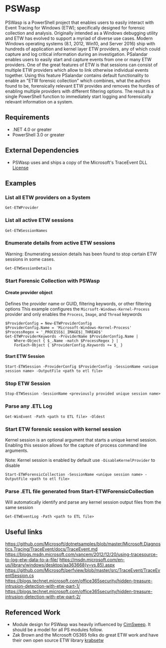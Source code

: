 # PSWasp

PSWasp is a PowerShell project that enables users to easily interact with Event Tracing for Windows (ETW); specifically designed for forensic collection and analysis. Originally intended as a Windows debugging utility and ETW has evolved to support a myriad of diverse use cases. Modern Windows operating systems (8.1, 2012, Win10, and Server 2016) ship with hundreds of application and kernel layer ETW providers, any of which could capture and log critical information during an investigation. PSalandar enables users to easily start and capture events from one or many ETW providers. One of the great features of ETW is that sessions can consist of multiple ETW providers which allow to link otherwise individual events together. Using this feature PSalandar contains default functionality to enable an "ETW forensic collection" which combines, what the authors found to be, forensically relevant ETW provides and removes the hurdles of enabling multiple providers with different filtering options. The result is a single PowerShell function to immediately start logging and forensically relevant information on a system. 

## Requirements
 - .NET 4.0 or greater
 - PowerShell 3.0 or greater

## External Dependencies
- PSWasp uses and ships a copy of the Microsoft's TraceEvent DLL [License](https://www.microsoft.com/net/dotnet_library_license.htm)

## Examples

### List all ETW providers on a System

```Get-ETWProvider```

### List all active ETW sessions 
 
```Get-ETWSessionNames```

### Enumerate details from active ETW sessions
Warning: Enumerating session details has been found to stop certain ETW sessions in some cases.

```Get-ETWSessionDetails```


### Start Forensic Collection with PSWasp

#### Create provider object 
Defines the provider name or GUID, filtering keywords, or other filtering options
This example configures the `Micrsoft-Windows-Kernel-Process` provider and only enables the `Process`, `Image`, and `Thread` keywords
```
$ProviderConfig = New-ETWProviderConfig
$ProviderConfig.Name = 'Microsoft-Windows-Kernel-Process'
$ProcessRegex = '_PROCESS$|_IMAGE$|_THREAD$'
Get-ETWProviderKeywords -ProviderName $ProviderConfig.Name |
    Where-Object { $_.Name -match $ProcessRegex } |
    ForEach-Object { $ProviderConfig.Keywords += $_ } 
```

#### Start ETW Session

```Start-ETWSession -ProviderConfig $ProviderConfig -SessionName <unique session name> -OutputFile <path to etl file>```

### Stop ETW Session

```Stop-ETWSession -SessionName <previously provided unique session name>```

### Parse any .ETL Log

```Get-WinEvent -Path <path to ETL file> -Oldest```

### Start ETW forensic session with kernel session
Kernel session is an optional argument that starts a unique kernel session. Enabling this session allows for the capture of process command line arguments.

Note: Kernel session is enabled by default use `-DisableKernelProvider` to disable

```Start-ETWForensicCollection -SessionName <unique session name> -OutputFile <path to etl file>```

### Parse .ETL file generated from Start-ETWForensicCollection
Will automatically identify and parse any kernel session output files from the same session

```Get-ETWEventLog -Path <path to ETL file>```  



## Useful links
https://github.com/Microsoft/dotnetsamples/blob/master/Microsoft.Diagnostics.Tracing/TraceEvent/docs/TraceEvent.md
https://blogs.msdn.microsoft.com/vancem/2012/12/20/using-tracesource-to-log-etw-data-to-a-file/
https://msdn.microsoft.com/en-us/library/windows/desktop/aa363668(v=vs.85).aspx
https://github.com/Microsoft/perfview/blob/master/src/TraceEvent/TraceEventSession.cs
https://blogs.technet.microsoft.com/office365security/hidden-treasure-intrusion-detection-with-etw-part-1/
https://blogs.technet.microsoft.com/office365security/hidden-treasure-intrusion-detection-with-etw-part-2/

## Referenced Work

- Module design for PSWasp was heavily influenced by [CimSweep](https://github.com/PowerShellMafia/CimSweep). It should be a model for all PS modules follow.
- Zak Brown and the Microsoft OS365 folks do great ETW work and have their own open source ETW library [krabsetw](https://github.com/microsoft/krabsetw)

